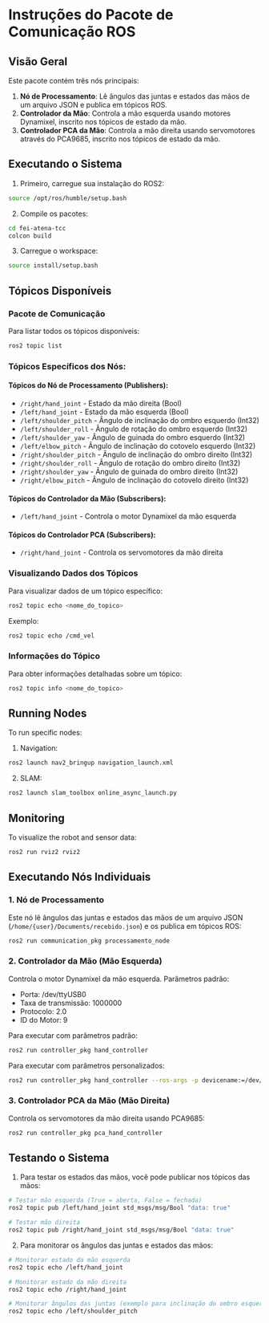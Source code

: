 # Instruções do Pacote de Comunicação ROS

## Visão Geral
Este pacote contém três nós principais:

1. **Nó de Processamento**: Lê ângulos das juntas e estados das mãos de um arquivo JSON e publica em tópicos ROS.
2. **Controlador da Mão**: Controla a mão esquerda usando motores Dynamixel, inscrito nos tópicos de estado da mão.
3. **Controlador PCA da Mão**: Controla a mão direita usando servomotores através do PCA9685, inscrito nos tópicos de estado da mão.


## Executando o Sistema

1. Primeiro, carregue sua instalação do ROS2:
```bash
source /opt/ros/humble/setup.bash
```

2. Compile os pacotes:
```bash
cd fei-atena-tcc
colcon build
```

3. Carregue o workspace:
```bash
source install/setup.bash
```

## Tópicos Disponíveis

### Pacote de Comunicação
Para listar todos os tópicos disponíveis:
```bash
ros2 topic list
```

### Tópicos Específicos dos Nós:

#### Tópicos do Nó de Processamento (Publishers):
- `/right/hand_joint` - Estado da mão direita (Bool)
- `/left/hand_joint` - Estado da mão esquerda (Bool)
- `/left/shoulder_pitch` - Ângulo de inclinação do ombro esquerdo (Int32)
- `/left/shoulder_roll` - Ângulo de rotação do ombro esquerdo (Int32)
- `/left/shoulder_yaw` - Ângulo de guinada do ombro esquerdo (Int32)
- `/left/elbow_pitch` - Ângulo de inclinação do cotovelo esquerdo (Int32)
- `/right/shoulder_pitch` - Ângulo de inclinação do ombro direito (Int32)
- `/right/shoulder_roll` - Ângulo de rotação do ombro direito (Int32)
- `/right/shoulder_yaw` - Ângulo de guinada do ombro direito (Int32)
- `/right/elbow_pitch` - Ângulo de inclinação do cotovelo direito (Int32)

#### Tópicos do Controlador da Mão (Subscribers):
- `/left/hand_joint` - Controla o motor Dynamixel da mão esquerda

#### Tópicos do Controlador PCA (Subscribers):
- `/right/hand_joint` - Controla os servomotores da mão direita

### Visualizando Dados dos Tópicos
Para visualizar dados de um tópico específico:
```bash
ros2 topic echo <nome_do_topico>
```

Exemplo:
```bash
ros2 topic echo /cmd_vel
```

### Informações do Tópico
Para obter informações detalhadas sobre um tópico:
```bash
ros2 topic info <nome_do_topico>
```

## Running Nodes
To run specific nodes:

1. Navigation:
```bash
ros2 launch nav2_bringup navigation_launch.xml
```

2. SLAM:
```bash
ros2 launch slam_toolbox online_async_launch.py
```

## Monitoring
To visualize the robot and sensor data:
```bash
ros2 run rviz2 rviz2
```

## Executando Nós Individuais

### 1. Nó de Processamento
Este nó lê ângulos das juntas e estados das mãos de um arquivo JSON (`/home/{user}/Documents/recebido.json`) e os publica em tópicos ROS:
```bash
ros2 run communication_pkg processamento_node
```

### 2. Controlador da Mão (Mão Esquerda)
Controla o motor Dynamixel da mão esquerda. Parâmetros padrão:
- Porta: /dev/ttyUSB0
- Taxa de transmissão: 1000000
- Protocolo: 2.0
- ID do Motor: 9

Para executar com parâmetros padrão:
```bash
ros2 run controller_pkg hand_controller
```

Para executar com parâmetros personalizados:
```bash
ros2 run controller_pkg hand_controller --ros-args -p devicename:=/dev/ttyUSB1 -p baudrate:=57600 -p dxl_id:=1
```

### 3. Controlador PCA da Mão (Mão Direita)
Controla os servomotores da mão direita usando PCA9685:
```bash
ros2 run controller_pkg pca_hand_controller
```

## Testando o Sistema

1. Para testar os estados das mãos, você pode publicar nos tópicos das mãos:
```bash
# Testar mão esquerda (True = aberta, False = fechada)
ros2 topic pub /left/hand_joint std_msgs/msg/Bool "data: true"

# Testar mão direita
ros2 topic pub /right/hand_joint std_msgs/msg/Bool "data: true"
```

2. Para monitorar os ângulos das juntas e estados das mãos:
```bash
# Monitorar estado da mão esquerda
ros2 topic echo /left/hand_joint

# Monitorar estado da mão direita
ros2 topic echo /right/hand_joint

# Monitorar ângulos das juntas (exemplo para inclinação do ombro esquerdo)
ros2 topic echo /left/shoulder_pitch
```
